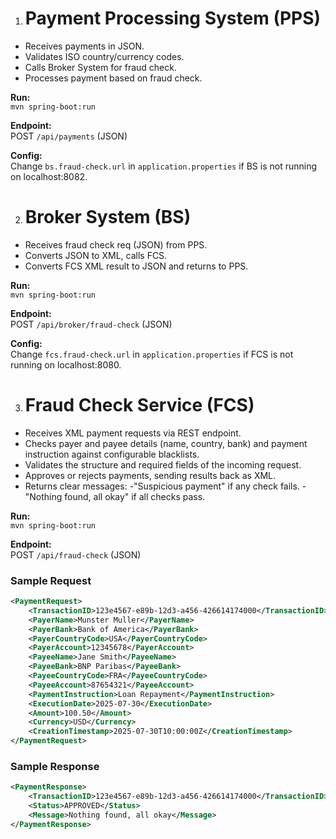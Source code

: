1. # Payment Processing System (PPS)

- Receives payments in JSON.
- Validates ISO country/currency codes.
- Calls Broker System for fraud check.
- Processes payment based on fraud check.

**Run:**  
`mvn spring-boot:run`

**Endpoint:**  
POST `/api/payments` (JSON)

**Config:**  
Change `bs.fraud-check.url` in `application.properties` if BS is not running on localhost:8082.

2. # Broker System (BS)

- Receives fraud check req (JSON) from PPS.
- Converts JSON to XML, calls FCS.
- Converts FCS XML result to JSON and returns to PPS.

**Run:**  
`mvn spring-boot:run`

**Endpoint:**  
POST `/api/broker/fraud-check` (JSON)

**Config:**  
Change `fcs.fraud-check.url` in `application.properties` if FCS is not running on localhost:8080.

3. # Fraud  Check Service (FCS)
   
- Receives XML payment requests via REST endpoint.
- Checks payer and payee details (name, country, bank) and payment instruction against configurable blacklists.
- Validates the structure and required fields of the incoming request.
- Approves or rejects payments, sending results back as XML.
- Returns clear messages:
-"Suspicious payment" if any check fails.
-"Nothing found, all okay" if all checks pass.

**Run:**  
`mvn spring-boot:run`

**Endpoint:**  
POST `/api/fraud-check` (JSON)

### Sample Request

```xml
<PaymentRequest>
    <TransactionID>123e4567-e89b-12d3-a456-426614174000</TransactionID>
    <PayerName>Munster Muller</PayerName>
    <PayerBank>Bank of America</PayerBank>
    <PayerCountryCode>USA</PayerCountryCode>
    <PayerAccount>12345678</PayerAccount>
    <PayeeName>Jane Smith</PayeeName>
    <PayeeBank>BNP Paribas</PayeeBank>
    <PayeeCountryCode>FRA</PayeeCountryCode>
    <PayeeAccount>87654321</PayeeAccount>
    <PaymentInstruction>Loan Repayment</PaymentInstruction>
    <ExecutionDate>2025-07-30</ExecutionDate>
    <Amount>100.50</Amount>
    <Currency>USD</Currency>
    <CreationTimestamp>2025-07-30T10:00:00Z</CreationTimestamp>
</PaymentRequest>
```

### Sample Response

```xml
<PaymentResponse>
    <TransactionID>123e4567-e89b-12d3-a456-426614174000</TransactionID>
    <Status>APPROVED</Status>
    <Message>Nothing found, all okay</Message>
</PaymentResponse>
```
